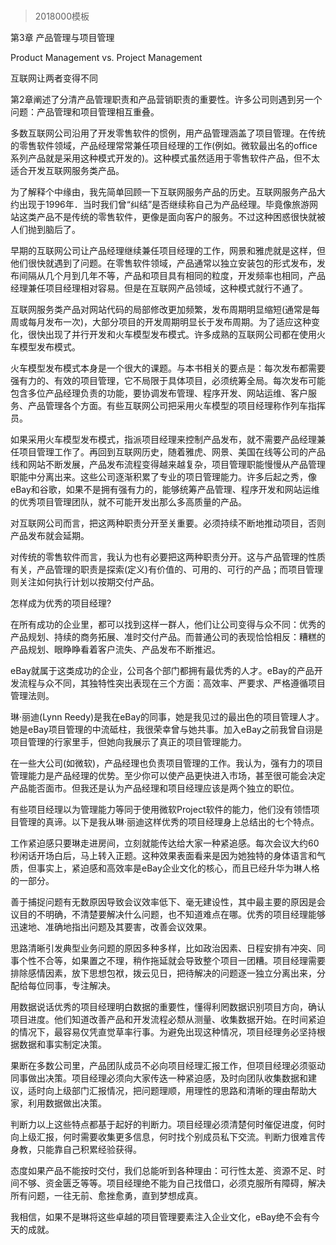 # 
> 2018000模板



第3章 产品管理与项目管理

Product Management vs. Project Management



互联网让两者变得不同



第2章阐述了分清产品管理职责和产品营销职责的重要性。许多公司则遇到另一个问题：产品管理和项目管理相互重叠。



多数互联网公司沿用了开发零售软件的惯例，用产品管理涵盖了项目管理。在传统的零售软件领域，产品经理常常兼任项目经理的工作(例如。微软最出名的office系列产品就是采用这种模式开发的)。这种模式虽然适用于零售软件产品，但不太适合开发互联网服务类产品。



为了解释个中缘由，我先简单回顾一下互联网服务产品的历史。互联网服务产品大约出现于1996年．当时我们曾“纠结”是否继续称自己为产品经理。毕竟像旅游网站这类产品不是传统的零售软件，更像是面向客户的服务。不过这种困惑很快就被人们抛到脑后了。



早期的互联网公司让产品经理继续兼任项目经理的工作，网景和雅虎就是这样，但他们很快就遇到了问题。在零售软件领域，产品通常以独立安装包的形式发布，发布间隔从几个月到几年不等，产品和项目具有相同的粒度，开发频率也相同，产品经理兼任项目经理相对容易。但是在互联网产品领域，这种模式就行不通了。



互联网服务类产品对网站代码的局部修改更加频繁，发布周期明显缩短(通常是每周或每月发布一次)，大部分项目的开发周期明显长于发布周期。为了适应这种变化，很快出现了并行开发和火车模型发布模式。许多成熟的互联网公司都在使用火车模型发布模式。



火车模型发布模式本身是一个很大的课题。与本书相关的要点是：每次发布都需要强有力的、有效的项目管理，它不局限于具体项目，必须统筹全局。每次发布可能包含多位产品经理负责的功能，要协调发布管理、程序开发、网站运维、客户服务、产品管理各个方面。有些互联网公司把采用火车模型的项目经理称作列车指挥员。



如果采用火车模型发布模式，指派项目经理来控制产品发布，就不需要产品经理兼任项目管理工作了。再回到互联网历史，随着雅虎、网景、美国在线等公司的产品线和网站不断发展，产品发布流程变得越来越复杂，项目管理职能慢慢从产品管理职能中分离出来。这些公司逐渐积累了专业的项日管理能力。许多后起之秀，像eBay和谷歌，如果不是拥有强有力的，能够统筹产品管理、程序开发和网站运维的优秀项目管理团队，就不可能开发出那么多高质量的产品。



对互联网公司而言，把这两种职责分开至关重要。必须持续不断地推动项目，否则产品发布就会延期。



对传统的零售软件而言，我认为也有必要把这两种职责分开。这与产品管理的性质有关，产品管理的职责是探索(定义)有价值的、可用的、可行的产品；而项目管理则关注如何执行计划以按期交付产品。



怎样成为优秀的项目经理?



在所有成功的企业里，都可以找到这样一群人，他们让公司变得与众不同：优秀的产品规划、持续的商务拓展、准时交付产品。而普通公司的表现恰恰相反：糟糕的产品规划、眼睁睁看着客户流失、产品发布不断推迟。



eBay就属于这类成功的企业，公司各个部门都拥有最优秀的人才。eBay的产品开发流程与众不同，其独特性突出表现在三个方面：高效率、严要求、严格遵循项目管理法则。



琳·丽迪(Lynn Reedy)是我在eBay的同事，她是我见过的最出色的项目管理人才。她是eBay项目管理的中流砥柱，我很荣幸曾与她共事。加入eBay之前我曾自诩是项目管理的行家里手，但她向我展示了真正的项目管理能力。



在一些大公司(如微软)，产品经理也负责项目管理的工作。我认为，强有力的项目管理能力是产品经理的优势。至少你可以使产品更快进入市场，甚至很可能会决定产品能否面市。但我还是认为产品经理和项目经理应该是两个独立的职位。



有些项目经理以为管理能力等同于使用微软Project软件的能力，他们没有领悟项目管理的真谛。以下是我从琳·丽迪这样优秀的项目经理身上总结出的七个特点。



工作紧迫感只要琳走进房间，立刻就能传达给大家一种紧追感。每次会议大约60秒闲话开场白后，马上转入正题。这种效果表面看来是因为她独特的身体语言和气质，但事实上，紧迫感和高效率是eBay企业文化的核心，而且已经升华为琳人格的一部分。



善于捕捉问题有无数原因导致会议效率低下、毫无建设性，其中最主要的原因是会议目的不明确，不清楚要解决什么问题，也不知道难点在哪。优秀的项目经理能够迅速地、准确地指出问题及其要害，改善会议效果。



思路清晰引发典型业务问题的原因多种多样，比如政治因素、日程安排有冲突、同事个性不合等，如果置之不理，稍作拖延就会导致整个项目一团糟。项目经理需要排除感情因素，放下思想包袱，拨云见日，把待解决的问题逐一独立分离出来，分配给每位同事，专注解决。



用数据说话优秀的项目经理明白数据的重要性，懂得利罔数据识别项目方向，确认项目进度。他们知道改善产品和开发流程必颓从测量、收集数据开始。在时间紧迫的情况下，最容易仅凭直觉草率行事。为避免出现这种情况，项目经理务必坚持根据数据和事实制定决策。



果断在多数公司里，产品团队成员不必向项目经理汇报工作，但项目经理必须驱动同事做出决策。项目经理必须向大家传迭一种紧迫感，及时向团队收集数据和建议，适时向上级部门汇报情况，把问题理顺，用理性的思路和清晰的理由帮助大家，利用数据做出决策。



判断力以上这些特点都基于起好的判断力。项目经理必须清楚何时催促进度，何时向上级汇报，何时需要收集更多信息，何时找个别成员私下交流。判断力很难言传身教，只能靠自己积累经验获得。



态度如果产品不能按时交付，我们总能听到各种理由：可行性太差、资源不足、时间不够、资金匮乏等等。项目经理绝不能为自己找借口，必须克服所有障碍，解决所有问题，一往无前、愈挫愈勇，直到梦想成真。



我相信，如果不是琳将这些卓越的项目管理要素注入企业文化，eBay绝不会有今天的成就。





